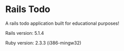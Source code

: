 # Rails Todo
A rails todo application built for educational purposes!

Rails version: 5.1.4

Ruby version: 2.3.3 (i386-mingw32)

